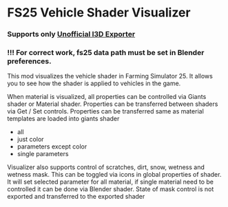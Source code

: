 # FS25 Vehicle Shader Visualizer

### Supports only [Unofficial I3D Exporter](https://github.com/StjerneIdioten/I3D-Blender-Addon/releases)

### !!! For correct work, fs25 data path must be set in Blender preferences.

This mod visualizes the vehicle shader in Farming Simulator 25. It allows you to see how the shader is applied to
vehicles in the game.

When material is visualized, all properties can be controlled via Giants shader or Material shader.
Properties can be transferred between shaders via Get / Set controls.
Properties can be transferred same as material templates are loaded into giants shader

- all
- just color
- parameters except color
- single parameters

Visualizer also supports control of scratches, dirt, snow, wetness and wetness mask.
This can be toggled via icons in global properties of shader. It will set selected parameter for all material, if single
material need to be controlled it can be done via Blender shader. State of mask control is not exported and transferred
to the exported shader